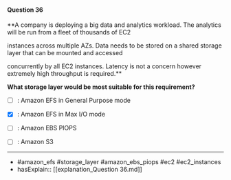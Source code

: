 #### Question  36

**A company is deploying a big data and analytics workload. The analytics will be run from a fleet of thousands of EC2

instances across multiple AZs. Data needs to be stored on a shared storage layer that can be mounted and accessed

concurrently by all EC2 instances. Latency is not a concern however extremely high throughput is required.**

**What storage layer would be most suitable for this requirement?**

- [ ] :  Amazon EFS in General Purpose mode

- [x] :  Amazon EFS in Max I/O mode

- [ ] :  Amazon EBS PIOPS

- [ ] :  Amazon S3

----

- #amazon_efs #storage_layer #amazon_ebs_piops #ec2 #ec2_instances
- hasExplain:: [[explanation_Question  36.md]]
